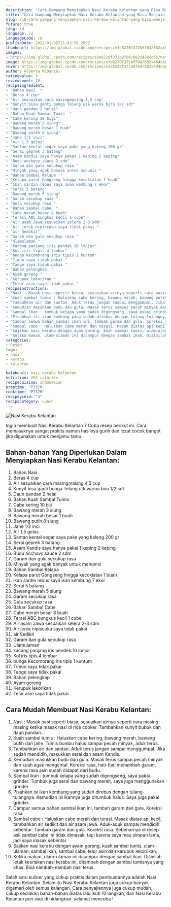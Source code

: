 ```yaml
---
description: "Cara Gampang Menyiapkan Nasi Kerabu Kelantan yang Bisa Manjain Lidah"
title: "Cara Gampang Menyiapkan Nasi Kerabu Kelantan yang Bisa Manjain Lidah"
slug: 718-cara-gampang-menyiapkan-nasi-kerabu-kelantan-yang-bisa-manjain-lidah
future: true
lang: id
language: id
languageCode: id
publishDate: 2022-01-08T21:43:56.289Z 
thumbnail: https://img-global.cpcdn.com/recipes/e3e8220f372b9784/682x484cq65/nasi-kerabu-kelantan-foto-resep-utama.png
images:
- https://img-global.cpcdn.com/recipes/e3e8220f372b9784/682x484cq65/nasi-kerabu-kelantan-foto-resep-utama.png
image: https://img-global.cpcdn.com/recipes/e3e8220f372b9784/682x484cq65/nasi-kerabu-kelantan-foto-resep-utama.png
cover: https://img-global.cpcdn.com/recipes/e3e8220f372b9784/682x484cq65/nasi-kerabu-kelantan-foto-resep-utama.png
author: Alberta McDaniel
ratingvalue: 3
reviewcount: 10
recipeingredient:
- "Bahan Nasi  "
- "Beras 4 cup"
- "Air sesuaikan cara masingmasing 4,5 cup"
- "Kunyit bisa ganti bunga Telang utk warna biru 1/2 sdt"
- "Daun pandan 2 helai"
- "Bahan Kuah Sambal Tumis  "
- "Cabe kering 10 biji"
- "Bawang merah 3 siung"
- "Bawang merah besar 1 buah"
- "Bawang putih 8 siung"
- "Jahe 1/2 inci"
- "Air 1,5 gelas"
- "Santan kental segar saya pake yang kaleng 200 gr"
- "Serai geprek 3 batang"
- "Asam Kandis saya hanya pakai 1 keping 2 keping"
- "Budu anchovy sauce 2 sdm"
- "Garam dan gula secukup rasa "
- "Minyak yang agak banyak untuk menumis "
- "Bahan Sambal Kelapa  "
- "Kelapa parut Gongseng hingga kecoklatan 1 buah"
- "ikan sardin rebus saya ikan kembung 7 ekor"
- "Serai 5 batang"
- "Bawang merah 5 siung"
- "Garam secukup rasa "
- "Gula secukup rasa "
- "Bahan Sambal Cabe  "
- "Cabe merah besar 8 buah"
- "Terasi ABC bungkus kecil 1 cube"
- "Air asam Jawa sesuaikan selera 2-3 sdm"
- "Air jeruk nipiscuka saya tidak pakai "
- "air Sedikit"
- "Garam dan gula secukup rasa "
- "Ulamulaman "
- "kacang panjang iris pendek 10 lonjor"
- "Kol iris tipis 4 lembar"
- "bunga Kecombrang iris tipis 1 kuntum"
- "Timun saya tidak pakai "
- "Taoge saya tidak pakai "
- "Bahan pelengkap  "
- "Ayam goreng "
- "Kerupuk lekorikan "
- "Telur asin saya tidak pakai "
recipeinstructions:
- "Nasi : Masak nasi seperti biasa, sesuaikan airnya seperti cara masing-masing ketika masak nasi di rice cooker. Tambahkan kunyit bubuk dan daun pandan."
- "Kuah sambal tumis : Haluskan cabe kering, bawang merah, bawang putih dan jahe. Tumis bumbu halus sampai pecah minyak, aduk terus."
- "Tambahkan air dan santan. Aduk terus jangan sampai menggumpal. Jika sudah mendidih, masukkan serai dan asam Kandis."
- "Kemudian masukkan budu dan gula. Masak terus sampai pecah minyak dan kuah agak mengental. Koreksi rasa, hati-hati menambah garam, karena rasa asin sudah didapat dari budu."
- "Sambal ikan : tumbuk kelapa yang sudah digongseng, saya pakai grinder. Tumbuk juga serai dan bawang merah, saya juga menggunakan grinder."
- "Pisahkan isi ikan kembung yang sudah direbus dengan tulang-tulangnya. Kemudian isi ikannya juga ditumbuk halus. Saya juga pakai grinder."
- "Campur semua bahan sambal ikan ini, tambah garam dan gula. Koreksi rasa."
- "Sambal cabe : Haluskan cabe merah dan terasi. Masak diatas api kecil, tambahkan air sedikit dan air asam jawa. Aduk-aduk sampai mendidih sebentar. Tambah garam dan gula. Koreksi rasa. Sebenarnya di resep asli sambal cabe ini tidak dimasak, tapi karena saya mau simpan lama, jadi saya masak sebentar."
- "Sajikan nasi kerabu dengan ayam goreng, kuah sambal tumis, ulam-ulaman, sambal ikan, sambal cabe, telur asin dan kerupuk lekor/ikan."
- "Ketika makan, ulam-ulaman ini dicampur dengan sambal ikan. Disinilah letak keenakan nasi kerabu ini, ditambah dengan sambal tumisnya yang khas. Bisa nambah-nambah nasi terus."
categories:
- Resep
tags:
- nasi
- kerabu
- kelantan

katakunci: nasi kerabu kelantan 
nutrition: 263 calories
recipecuisine: Indonesian
preptime: "PT37M"
cooktime: "PT32M"
recipeyield: "3"
recipecategory: Lunch
---
```



![Nasi Kerabu Kelantan](https://img-global.cpcdn.com/recipes/e3e8220f372b9784/682x484cq65/nasi-kerabu-kelantan-foto-resep-utama.png)

Ingin membuat Nasi Kerabu Kelantan ? Coba resep berikut ini. Cara memasaknya sangat praktis namun hasilnya gurih dan lezat cocok banget jika digunakan untuk menjamu tamu

<!--inarticleads1-->

## Bahan-bahan Yang Diperlukan Dalam Menyiapkan Nasi Kerabu Kelantan:

1. Bahan Nasi  
1. Beras 4 cup
1. Air sesuaikan cara masingmasing 4,5 cup
1. Kunyit bisa ganti bunga Telang utk warna biru 1/2 sdt
1. Daun pandan 2 helai
1. Bahan Kuah Sambal Tumis  
1. Cabe kering 10 biji
1. Bawang merah 3 siung
1. Bawang merah besar 1 buah
1. Bawang putih 8 siung
1. Jahe 1/2 inci
1. Air 1,5 gelas
1. Santan kental segar saya pake yang kaleng 200 gr
1. Serai geprek 3 batang
1. Asam Kandis saya hanya pakai 1 keping 2 keping
1. Budu anchovy sauce 2 sdm
1. Garam dan gula secukup rasa 
1. Minyak yang agak banyak untuk menumis 
1. Bahan Sambal Kelapa  
1. Kelapa parut Gongseng hingga kecoklatan 1 buah
1. ikan sardin rebus saya ikan kembung 7 ekor
1. Serai 5 batang
1. Bawang merah 5 siung
1. Garam secukup rasa 
1. Gula secukup rasa 
1. Bahan Sambal Cabe  
1. Cabe merah besar 8 buah
1. Terasi ABC bungkus kecil 1 cube
1. Air asam Jawa sesuaikan selera 2-3 sdm
1. Air jeruk nipiscuka saya tidak pakai 
1. air Sedikit
1. Garam dan gula secukup rasa 
1. Ulamulaman 
1. kacang panjang iris pendek 10 lonjor
1. Kol iris tipis 4 lembar
1. bunga Kecombrang iris tipis 1 kuntum
1. Timun saya tidak pakai 
1. Taoge saya tidak pakai 
1. Bahan pelengkap  
1. Ayam goreng 
1. Kerupuk lekorikan 
1. Telur asin saya tidak pakai 



<!--inarticleads2-->

## Cara Mudah Membuat Nasi Kerabu Kelantan:

1. Nasi : Masak nasi seperti biasa, sesuaikan airnya seperti cara masing-masing ketika masak nasi di rice cooker. Tambahkan kunyit bubuk dan daun pandan.
1. Kuah sambal tumis : Haluskan cabe kering, bawang merah, bawang putih dan jahe. Tumis bumbu halus sampai pecah minyak, aduk terus.
1. Tambahkan air dan santan. Aduk terus jangan sampai menggumpal. Jika sudah mendidih, masukkan serai dan asam Kandis.
1. Kemudian masukkan budu dan gula. Masak terus sampai pecah minyak dan kuah agak mengental. Koreksi rasa, hati-hati menambah garam, karena rasa asin sudah didapat dari budu.
1. Sambal ikan : tumbuk kelapa yang sudah digongseng, saya pakai grinder. Tumbuk juga serai dan bawang merah, saya juga menggunakan grinder.
1. Pisahkan isi ikan kembung yang sudah direbus dengan tulang-tulangnya. Kemudian isi ikannya juga ditumbuk halus. Saya juga pakai grinder.
1. Campur semua bahan sambal ikan ini, tambah garam dan gula. Koreksi rasa.
1. Sambal cabe : Haluskan cabe merah dan terasi. Masak diatas api kecil, tambahkan air sedikit dan air asam jawa. Aduk-aduk sampai mendidih sebentar. Tambah garam dan gula. Koreksi rasa. Sebenarnya di resep asli sambal cabe ini tidak dimasak, tapi karena saya mau simpan lama, jadi saya masak sebentar.
1. Sajikan nasi kerabu dengan ayam goreng, kuah sambal tumis, ulam-ulaman, sambal ikan, sambal cabe, telur asin dan kerupuk lekor/ikan.
1. Ketika makan, ulam-ulaman ini dicampur dengan sambal ikan. Disinilah letak keenakan nasi kerabu ini, ditambah dengan sambal tumisnya yang khas. Bisa nambah-nambah nasi terus.




Salah satu kuliner yang cukup praktis dalam pembuatannya adalah  Nasi Kerabu Kelantan. Selain itu  Nasi Kerabu Kelantan  juga cukup banyak digemari oleh semua kalangan, Cara penyajiannya juga cukup mudah, cukup sediakan bahan-bahan diatas lalu ikuti 10 langkah, dan  Nasi Kerabu Kelantan  pun siap di hidangkan. selamat mencoba !

